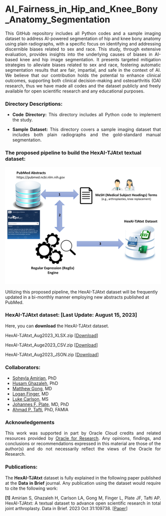 #  AI_Fairness_in_Hip_and_Knee_Bony_Anatomy_Segmentation
<p align="justify">This GitHub repository includes all Python codes and a sample imaging dataset to address AI-powered segmentation of hip and knee bony anatomy using plain radiographs, with a specific focus on identifying and addressing discernible biases related to sex and race. This study, through extensive evaluation, provides insights into the underlying causes of biases in AI-based knee and hip image segmentation. It presents targeted mitigation strategies to alleviate biases related to sex and race, fostering automatic segmentation results that are fair, impartial, and safe in the context of AI. We believe that our contribution holds the potential to enhance clinical outcomes, supporting both clinical decision-making and osteoarthritis (OA) research, thus we have made all codes and the dataset publicly and freely available for open scientific research and any educational purposes. 
</p>

### Directory Descriptions:
+ <p align="justify"><strong>Code Directory:</strong> This directory includes all Python code to implement the study.</p>
+ <p align="justify"><strong>Sample Dataset:</strong> This directory covers a sample imaging dataset that includes both plain radiographs and the gold-standard manual segmentation.</p>


### The proposed pipeline to build the HexAI-TJAtxt textual dataset:

![alt text](https://github.com/pitthexai/HexAI-TJAtxt/blob/main/img/Data_in_Brief_Manuscript_Diagram_New.png  "HexAI-TJAtxt")
</p>
<p>Utilizing this proposed pipeline, the HexAI-TJAtxt dataset will be frequently updated in a bi-monthly manner employing new abstracts published at PubMed.
</p>

### HexAI-TJAtxt dataset: [Last Update: August 15, 2023]
<p>Here, you can <strong>download</strong> the HexAI-TJAtxt dataset.</p>
<p>HexAI-TJAtxt_Aug2023_XLSX.zip [<a href="https://drive.google.com/file/d/1mnlAugYMLO3cV5HDzQmzMV1RBVpnIV_Q/view?usp=sharing" target="_blank">Download</a>]</p>
<p>HexAI-TJAtxt_Auge2023_CSV.zip [<a href="https://drive.google.com/file/d/1R5xpO6Oeye8R9T4gv_KfwpO74xWVvNNh/view?usp=sharing" target="_blank">Download</a>]</p>
<p>HexAI-TJAtxt_Aug2023_JSON.zip [<a href="https://drive.google.com/file/d/1zWSSjOUkLGXfsS8pffjTStFixysibO95/view?usp=sharing" target="_blank">Download</a>]</p>

### Collaborators:
+ <a href="https://amiielab.github.io" target="_blank">Soheyla Amirian</a>, PhD
+ <a href="https://www.quincy.edu/directory/husam-ghazaleh-m-s/" target="_blank">Husam Ghazaleh</a>, PhD
+ <a href="https://www.orthonet.pitt.edu/people/matthew-gong-md" target="_blank">Matthew Gong</a>, MD
+ <a href="" target="_blank">Logan Finger</a>, MD
+ <a href="https://pitthexai.github.io/people.html" target="_blank">Luke Carlson</a>, MS
+ <a href="https://www.orthonet.pitt.edu/people/f-johannes-plate-md-phd" target="_blank">Johannes F. Plate</a>, MD, PhD
+ <a href="https://pitthexai.github.io" target="_blank">Ahmad P. Tafti</a>, PhD, FAMIA


### Acknowledgements
<p align="justify">This work was supported in part by Oracle Cloud credits and related resources provided by <a href="https://www.oracle.com/research" target="_blank">Oracle for Research</a>. Any opinions, findings, and conclusions or recommendations expressed in this material are those of the author(s) and do not necessarily reflect the views of the Oracle for Research.</p>

### Publications:

<p align="justify">The <strong>HexAI-TJAtxt</strong> dataset is fully explained in the following paper published at the <strong>Data in Brief</strong> journal. Any publication using the dataset would require to cite the following work:
<p align="justify">
<strong>[1]</strong> Amirian S, Ghazaleh H, Carlson LA, Gong M, Finger L, Plate JF, Tafti AP. HexAI-TJAtxt: A textual dataset to advance open scientific research in total joint arthroplasty. Data in Brief. 2023 Oct 31:109738. [<a href="https://www.sciencedirect.com/science/article/pii/S2352340923008077" target="_blank">Paper</a>]</p>
